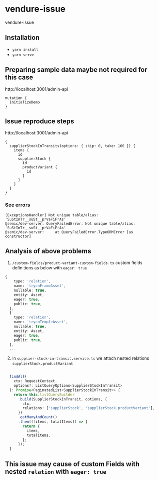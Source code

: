 # vendure-issue

vendure-issue

## Installation

- `yarn install`
- `yarn serve`

## Preparing sample data maybe not required for this case

http://localhost:3001/admin-api

```gql
mutation {
  initializeDemo
}
```

## Issue reproduce steps

http://localhost:3001/admin-api

```gql
{
  supplierStockInTransits(options: { skip: 0, take: 100 }) {
    items {
      id
      supplierStock {
        id
        productVariant {
          id
        }
      }
    }
  }
}
```

### See errors

```text
[ExceptionsHandler] Not unique table/alias: 'SuStInTr__suSt__prVaFiFrAs'
@semic/dev-server: QueryFailedError: Not unique table/alias: 'SuStInTr__suSt__prVaFiFrAs'
@semic/dev-server:     at QueryFailedError.TypeORMError [as constructor]
```

## Analysis of above problems

1. `/custom-fields/product-variant-custom-fields.ts` custom fields definitions as below with `eager: true`

```ts
{
    type: 'relation',
    name: 'tryonFrameAsset',
    nullable: true,
    entity: Asset,
    eager: true,
    public: true,
  },
  {
    type: 'relation',
    name: 'tryonTempleAsset',
    nullable: true,
    entity: Asset,
    eager: true,
    public: true,
  },
  ...
```

2. In `supplier-stock-in-transit.service.ts` we attach nested relations `supplierStock.productVariant`

```ts

  findAll(
    ctx: RequestContext,
    options?: ListQueryOptions<SupplierStockInTransit>
  ): Promise<PaginatedList<SupplierStockInTransit>> {
    return this.listQueryBuilder
      .build(SupplierStockInTransit, options, {
        ctx,
        relations: ['supplierStock', 'supplierStock.productVariant'],
      })
      .getManyAndCount()
      .then(([items, totalItems]) => {
        return {
          items,
          totalItems,
        };
      });
  }
```

## This issue may cause of custom Fields with nested `relation` with `eager: true`
